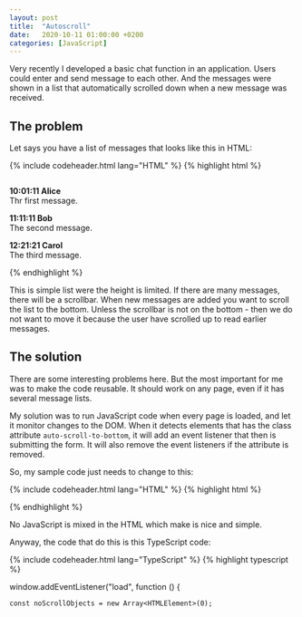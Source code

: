 ```yaml
---
layout: post
title:  "Autoscroll"
date:   2020-10-11 01:00:00 +0200
categories: [JavaScript]
---
```


Very recently I developed a basic chat function in an application. Users could
enter and send message to each other. And the messages were shown in a list that
automatically scrolled down when a new message was received.

## The problem

Let says you have a list of messages that looks like this in HTML:

{% include codeheader.html lang="HTML" %}
{% highlight html %}
<div style="max-height: 200px; overflow-y: auto" id="chatwindow">
    <p>
        <strong>10:01:11 Alice</strong><br>
        Thr first message.
    </p>
    <p>
        <strong>11:11:11 Bob</strong><br>
        The second message.
    </p>
    <p>
        <strong>12:21:21 Carol</strong><br>
        The third message.
    </p>
</div>
{% endhighlight %}

This is simple list were the height is limited. If there are many messages,
there will be a scrollbar. When new messages are added you want to scroll the
list to the bottom. Unless the scrollbar is not on the bottom - then we do not
want to move it because the user have scrolled up to read earlier messages.

## The solution

There are some interesting problems here. But the most important for me was to
make the code reusable. It should work on any page, even if it has several
message lists.

My solution was to run JavaScript code when every page is loaded, and let it
monitor changes to the DOM. When it detects elements that has the class
attribute `auto-scroll-to-bottom`, it will add an event listener that then is
submitting the form. It will also remove the event listeners if the attribute is
removed.

So, my sample code just needs to change to this:

{% include codeheader.html lang="HTML" %}
{% highlight html %}
<div style="max-height: 200px; overflow-y: auto" id="chatwindow" class="auto-scroll-to-bottom">
<!-- Nothing else is changed -->
{% endhighlight %}

No JavaScript is mixed in the HTML which make is nice and simple.

Anyway, the code that do this is this TypeScript code:

{% include codeheader.html lang="TypeScript" %}
{% highlight typescript %}

window.addEventListener("load", function () {

    const noScrollObjects = new Array<HTMLElement>(0);
    
    const callback = function (e: Event) {

        const target = e.target as HTMLElement;

        if (target.scrollHeight - target.scrollTop - target.clientHeight < 1) {

            // Scrolled to bottom
            const index = noScrollObjects.indexOf(target);
            if (index > -1) {
                noScrollObjects.splice(index);
            }

        } else {

            // Scroll somewhere else. Prevent scrolling.
            noScrollObjects.push(target);

        }
    }
        
    // Create an observer instance linked to the callback function
    // Read more: https://developer.mozilla.org/en-US/docs/Web/API/MutationObserver
    const observer = new MutationObserver(
        function (mutations: MutationRecord[]) {
            const objectsToScroll = new Array<HTMLElement>(0);

            for (const mutation of mutations) {
                if (mutation.type === 'childList' && mutation.addedNodes.length > 0) {
                    const target = mutation.target as HTMLElement;

                    if (noScrollObjects.indexOf(target) >= 0) {
                        // Scrolling prevented
                        continue;
                    }

                    if (target && target.classList.contains("auto-scroll-to-bottom")) {
                        // Also add event listener
                        target.onscroll = callback;

                        if (objectsToScroll.indexOf(target) < 0) {
                            objectsToScroll.push(target);
                        }
                    }   
                }
            }

            // Scroll all potential objects.
            for (const objectToScroll of objectsToScroll) {
                objectToScroll.scrollTop = objectToScroll.scrollHeight;
            }
        }
    );

    // Only observe changes in nodes in the whole tree, but do not observe attributes.
    const observerConfig = { subtree: true, childList: true, attributes: false };

    // Start observing the target node for configured mutations
    observer.observe(document, observerConfig);
});

{% endhighlight %}

And this is how it looks in JavaScript:

{% include codeheader.html lang="JavaScript" %}
{% highlight javascript %}

window.addEventListener("load", function () {
    var noScrollObjects = new Array(0);
    var callback = function (e) {
        var target = e.target;
        if (target.scrollHeight - target.scrollTop - target.clientHeight < 1) {
            // Scrolled to bottom
            var index = noScrollObjects.indexOf(target);
            if (index > -1) {
                noScrollObjects.splice(index);
            }
        }
        else {
            // Scroll somewhere else. Prevent scrolling.
            noScrollObjects.push(target);
        }
    };
    // Create an observer instance linked to the callback function
    // Read more: https://developer.mozilla.org/en-US/docs/Web/API/MutationObserver
    var observer = new MutationObserver(function (mutations) {
        var objectsToScroll = new Array(0);
        for (var _i = 0, mutations_1 = mutations; _i < mutations_1.length; _i++) {
            var mutation = mutations_1[_i];
            if (mutation.type === 'childList' && mutation.addedNodes.length > 0) {
                var target = mutation.target;
                if (noScrollObjects.indexOf(target) >= 0) {
                    // Scrolling prevented
                    continue;
                }
                if (target && target.classList.contains("auto-scroll-to-bottom")) {
                    // Also add event listener
                    target.onscroll = callback;
                    if (objectsToScroll.indexOf(target) < 0) {
                        objectsToScroll.push(target);
                    }
                }
            }
        }
        // Scroll all potential objects.
        for (var _a = 0, objectsToScroll_1 = objectsToScroll; _a < objectsToScroll_1.length; _a++) {
            var objectToScroll = objectsToScroll_1[_a];
            objectToScroll.scrollTop = objectToScroll.scrollHeight;
        }
    });
    // Only observe changes in nodes in the whole tree, but do not observe attributes.
    var observerConfig = { subtree: true, childList: true, attributes: false };
    // Start observing the target node for configured mutations
    observer.observe(document, observerConfig);
});

{% endhighlight %}

I think this should work in all modern browsers.

## Summary

I like this pattern a lot. You only need to make sure it has run once after the
page has been loaded, and then it will take care of everything after that. The
code plays nicely with Blazor. In fact, I used this code in the project I created
for me previous post
[Detect and warn multiple editors]({% post_url /0027 Detect and warn multiple editors/2020-10-04-detect-and-warn-mulitple-editors %}).
